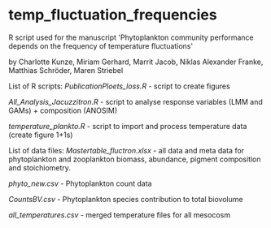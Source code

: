 # temp_fluctuation_frequencies
R script used for the manuscript 'Phytoplankton community performance depends on the frequency of temperature fluctuations' 

by Charlotte Kunze, Miriam Gerhard, Marrit Jacob, Niklas Alexander Franke, Matthias Schröder, Maren Striebel

List of R scripts: 
*PublicationPloets_loss.R* - script to create figures 

*All_Analysis_Jacuzzitron.R* - script to analyse response variables (LMM and GAMs) + composition (ANOSIM)

*temperature_plankto.R* - script to import and process temperature data (create figure 1+1s)


List of data files: 
*Mastertable_fluctron.xlsx* - all data and meta data for phytoplankton and zooplankton biomass, abundance, pigment composition and stoichiometry.

*phyto_new.csv* - Phytoplankton count data 

*CountsBV.csv* - Phytoplankton species contribution to total biovolume 

*all_temperatures.csv* - merged temperature files for all mesocosm


